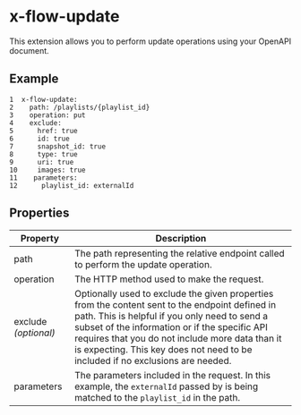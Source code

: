 # x-flow-update

<head>
  <meta name="guidename" content="Flow"/>
  <meta name="context" content="GUID-fc2b0f2e-7dd9-4517-a811-6ce98b8d9e14"/>
</head>


This extension allows you to perform update operations using your OpenAPI document.

## Example

```
1  x-flow-update:
2    path: /playlists/{playlist_id}
3    operation: put
4    exclude: 
5      href: true
6      id: true
7      snapshot_id: true
8      type: true
9      uri: true
10     images: true
11    parameters:
12      playlist_id: externalId
```

## Properties

|Property|Description|
|--------|-----------|
|path|The path representing the relative endpoint called to perform the update operation.|
|operation|The HTTP method used to make the request.|
|exclude *\(optional\)*|Optionally used to exclude the given properties from the content sent to the endpoint defined in path. This is helpful if you only need to send a subset of the information or if the specific API requires that you do not include more data than it is expecting. This key does not need to be included if no exclusions are needed.|
|parameters|The parameters included in the request. In this example, the `externalId` passed by is being matched to the `playlist_id` in the path.|